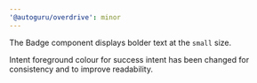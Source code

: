 ```yaml
---
'@autoguru/overdrive': minor
---
```


The Badge component displays bolder text at the `small` size.

Intent foreground colour for success intent has been changed for consistency and
to improve readability.
